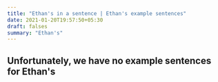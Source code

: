 ```yaml
---
title: "Ethan's in a sentence | Ethan's example sentences"
date: 2021-01-20T19:57:50+05:30
draft: falses
summary: "Ethan's"
---
```

## Unfortunately, we have no example sentences for Ethan's                 
